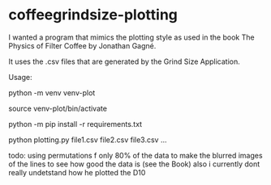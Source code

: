 # coffeegrindsize-plotting
I wanted a program that mimics the plotting style as used in the book The Physics of Filter Coffee by Jonathan Gagné.

It uses the .csv files that are generated by the Grind Size Application.


Usage:

python -m venv venv-plot

source venv-plot/bin/activate

python -m pip install -r requirements.txt

python plotting.py file1.csv file2.csv file3.csv ...

todo:
using permutations f only 80% of the data to make the blurred images of the lines to see how good the data is (see the Book)
also i currently dont really undetstand how he plotted the D10
